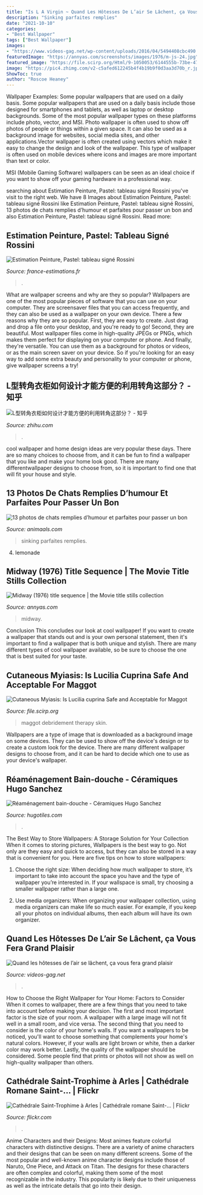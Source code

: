 ```yaml
---
title: "Is L A Virgin ~ Quand Les Hôtesses De L’air Se Lâchent, ça Vous Fera Grand Plaisir"
description: "Sinking parfaites remplies"
date: "2021-10-10"
categories:
- "Best Wallpaper"
tags: ["Best Wallpaper"]
images:
- "https://www.videos-gag.net/wp-content/uploads/2016/04/5494408cbc490.jpg"
featuredImage: "https://annyas.com/screenshots/images/1976/m-js-24.jpg"
featured_image: "https://file.scirp.org/Html/9-1050053/6144555b-73be-4705-86d7-2a40907d0cc6.jpg"
image: "https://pic4.zhimg.com/v2-c5afed612245b4f4b19b9f0d3aa3d70b_r.jpg"
ShowToc: true
author: "Roscoe Heaney"
---
```



Wallpaper Examples: Some popular wallpapers that are used on a daily basis.
Some popular wallpapers that are used on a daily basis include those designed for smartphones and tablets, as well as laptop or desktop backgrounds. Some of the most popular wallpaper types on these platforms include photo, vector, and MSI. 
Photo wallpaper is often used to show off photos of people or things within a given space. It can also be used as a background image for websites, social media sites, and other applications.Vector wallpaper is often created using vectors which make it easy to change the design and look of the wallpaper. This type of wallpaper is often used on mobile devices where icons and images are more important than text or color. 

MSI (Mobile Gaming Software) wallpapers can be seen as an ideal choice if you want to show off your gaming hardware in a professional way.

	

		
searching about Estimation Peinture, Pastel: tableau signé Rossini you've visit to the right web. We have 8 Images about Estimation Peinture, Pastel: tableau signé Rossini like Estimation Peinture, Pastel: tableau signé Rossini, 13 photos de chats remplies d’humour et parfaites pour passer un bon and also Estimation Peinture, Pastel: tableau signé Rossini. Read more:
		
    
## Estimation Peinture, Pastel: Tableau Signé Rossini

<img loading=lazy src="https://france-estimations.fr/wp-content/uploads/2017/09/IMG_1240.jpg" onerror="this.onerror=null;this.src='https://tse3.mm.bing.net/th?id=OIP.aWzRxDN1ZmWvyK2-LdVZOAHaJ4&amp;pid=15.1';" alt="Estimation Peinture, Pastel: tableau signé Rossini">

_Source: france-estimations.fr_

>. 

	

What are wallpaper screens and why are they so popular?
Wallpapers are one of the most popular pieces of software that you can use on your computer. They are screensaver files that you can access frequently, and they can also be used as a wallpaper on your own device. There a few reasons why they are so popular. First, they are easy to create. Just drag and drop a file onto your desktop, and you're ready to go! Second, they are beautiful. Most wallpaper files come in high-quality JPEGs or PNGs, which makes them perfect for displaying on your computer or phone. And finally, they're versatile. You can use them as a background for photos or videos, or as the main screen saver on your device. So if you're looking for an easy way to add some extra beauty and personality to your computer or phone, give wallpaper screens a try!

    
## L型转角衣柜如何设计才能方便的利用转角这部分？ - 知乎

<img loading=lazy src="https://pic4.zhimg.com/v2-c5afed612245b4f4b19b9f0d3aa3d70b_r.jpg" onerror="this.onerror=null;this.src='https://tse1.mm.bing.net/th?id=OIP.xa_tYSJFtPSxm58NOqPXCwHaJ4&amp;pid=15.1';" alt="L型转角衣柜如何设计才能方便的利用转角这部分？ - 知乎">

_Source: zhihu.com_

>. 

	

cool wallpaper and home design ideas are very popular these days. There are so many choices to choose from, and it can be fun to find a wallpaper that you like and make your home look good. There are many differentwallpaper designs to choose from, so it is important to find one that will fit your house and style.

    
## 13 Photos De Chats Remplies D’humour Et Parfaites Pour Passer Un Bon

<img loading=lazy src="http://animaals.com/wp-content/uploads/2019/05/photos-chats-droles-humour-parfaites-passer-bon-moment-6.jpg?x39126" onerror="this.onerror=null;this.src='https://tse4.mm.bing.net/th?id=OIP.xpFjnhIlmZjxAFGuKq8DCAHaNK&amp;pid=15.1';" alt="13 photos de chats remplies d’humour et parfaites pour passer un bon">

_Source: animaals.com_

>sinking parfaites remplies. 

	

4. lemonade 

    
## Midway (1976) Title Sequence | The Movie Title Stills Collection

<img loading=lazy src="https://annyas.com/screenshots/images/1976/m-js-24.jpg" onerror="this.onerror=null;this.src='https://tse1.mm.bing.net/th?id=OIP.o9UUtkZw5jlVYcNwmBuQuQHaDJ&amp;pid=15.1';" alt="Midway (1976) title sequence | the Movie title stills collection">

_Source: annyas.com_

>midway. 

	

Conclusion
This concludes our look at cool wallpaper! If you want to create a wallpaper that stands out and is your own personal statement, then it's important to find a wallpaper that is both unique and stylish. There are many different types of cool wallpaper available, so be sure to choose the one that is best suited for your taste.

    
## Cutaneous Myiasis: Is Lucilia Cuprina Safe And Acceptable For Maggot

<img loading=lazy src="https://file.scirp.org/Html/9-1050053/6144555b-73be-4705-86d7-2a40907d0cc6.jpg" onerror="this.onerror=null;this.src='https://tse2.mm.bing.net/th?id=OIP.VJcnL7SE7AC6fGDwo77j6QHaMU&amp;pid=15.1';" alt="Cutaneous Myiasis: Is Lucilia cuprina Safe and Acceptable for Maggot">

_Source: file.scirp.org_

>maggot debridement therapy skin. 

	

Wallpapers are a type of image that is downloaded as a background image on some devices. They can be used to show off the device's design or to create a custom look for the device. There are many different wallpaper designs to choose from, and it can be hard to decide which one to use as your device's wallpaper.

    
## Réaménagement Bain-douche - Céramiques Hugo Sanchez

<img loading=lazy src="http://www.hugotiles.com/wp-content/uploads/2014/06/centered-shower-niche-733x1024.jpg" onerror="this.onerror=null;this.src='https://tse2.mm.bing.net/th?id=OIP.dN7cUkae0vSLPtT3bSlmNQHaKW&amp;pid=15.1';" alt="Réaménagement bain-douche - Céramiques Hugo Sanchez">

_Source: hugotiles.com_

>. 

	

The Best Way to Store Wallpapers: A Storage Solution for Your Collection
When it comes to storing pictures, Wallpapers is the best way to go. Not only are they easy and quick to access, but they can also be stored in a way that is convenient for you. Here are five tips on how to store wallpapers:
1) Choose the right size: When deciding how much wallpaper to store, it’s important to take into account the space you have and the type of wallpaper you’re interested in. If your wallspace is small, try choosing a smaller wallpaper rather than a large one.

2) Use media organizers: When organizing your wallpaper collection, using media organizers can make life so much easier. For example, if you keep all your photos on individual albums, then each album will have its own organizer.

    
## Quand Les Hôtesses De L’air Se Lâchent, ça Vous Fera Grand Plaisir

<img loading=lazy src="https://www.videos-gag.net/wp-content/uploads/2016/04/5494408cbc490.jpg" onerror="this.onerror=null;this.src='https://tse4.mm.bing.net/th?id=OIP.HuPkrEFmU_PWxS2qsxZfAAHaKM&amp;pid=15.1';" alt="Quand les hôtesses de l’air se lâchent, ça vous fera grand plaisir">

_Source: videos-gag.net_

>. 

	

How to Choose the Right Wallpaper for Your Home: Factors to Consider
When it comes to wallpaper, there are a few things that you need to take into account before making your decision. The first and most important factor is the size of your room. A wallpaper with a large image will not fit well in a small room, and vice versa. 
The second thing that you need to consider is the color of your home's walls. If you want a wallpapers to be noticed, you'll want to choose something that complements your home's natural colors. However, if your walls are light brown or white, then a darker color may work better. 
Lastly, the quality of the wallpaper should be considered. Some people find that prints or photos will not show as well on high-quality wallpaper than others.

    
## Cathédrale Saint-Trophime à Arles | Cathédrale Romane Saint-… | Flickr

<img loading=lazy src="https://live.staticflickr.com/5124/5357181507_5d08c16ff6_b.jpg" onerror="this.onerror=null;this.src='https://tse1.mm.bing.net/th?id=OIP.kyGAUWXbjb1vkx2-0ZQy8wHaLG&amp;pid=15.1';" alt="Cathédrale Saint-Trophime à Arles | Cathédrale romane Saint-… | Flickr">

_Source: flickr.com_

>. 

	

Anime Characters and their Designs: Most animes feature colorful characters with distinctive designs.
There are a variety of anime characters and their designs that can be seen on many different screens. Some of the most popular and well-known anime character designs include those of Naruto, One Piece, and Attack on Titan. The designs for these characters are often complex and colorful, making them some of the most recognizable in the industry. This popularity is likely due to their uniqueness as well as the intricate details that go into their design.

